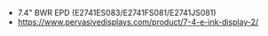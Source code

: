 * 7.4" BWR EPD (E2741ES083/E2741FS081/E2741JS081)
* https://www.pervasivedisplays.com/product/7-4-e-ink-display-2/

